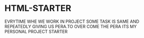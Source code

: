 # HTML-STARTER
EVRYTIME WHE WE WORK IN PROJECT SOME TASK IS SAME AND REPEATEDLY GIVING US PERA.TO OVER COME THE PERA ITS MY PERSONAL PROJECT STARTER
